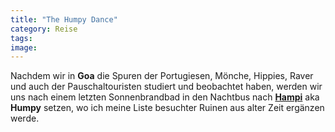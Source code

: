 ```yaml
---
title: "The Humpy Dance"
category: Reise
tags: 
image: 
---
```


Nachdem wir in **Goa** die Spuren der Portugiesen, Mönche, Hippies, Raver und auch der Pauschaltouristen studiert und beobachtet haben, werden wir uns nach einem letzten Sonnenbrandbad in den Nachtbus nach [**Hampi**](http://en.wikipedia.org/wiki/Hampi) aka **Humpy** setzen, wo ich meine Liste besuchter Ruinen aus alter Zeit ergänzen werde.
